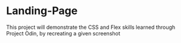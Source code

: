 # Landing-Page
This project will demonstrate the CSS and Flex skills learned through
Project Odin, by recreating a given screenshot